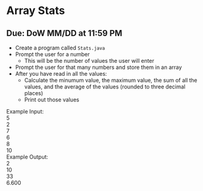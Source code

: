 # Array Stats

## Due: DoW MM/DD at 11:59 PM

- Create a program called `Stats.java`
- Prompt the user for a number
  - This will be the number of values the user will enter
- Prompt the user for that many numbers and store them in an array
- After you have read in all the values:
  - Calculate the minumum value, the maximum value, the sum of all the values, and the average of the values (rounded to three decimal places)
  - Print out those values

Example Input:\
5\
2\
7\
6\
8\
10\
Example Output:\
2\
10\
33\
6.600
